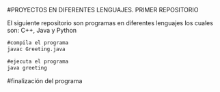 #PROYECTOS EN DIFERENTES LENGUAJES. PRIMER REPOSITORIO

El siguiente repositorio son programas en diferentes lenguajes los cuales son:
C++, Java y Python

```cmd
#compila el programa
javac Greeting.java

#ejecuta el programa
java greeting
```
#finalización del programa
